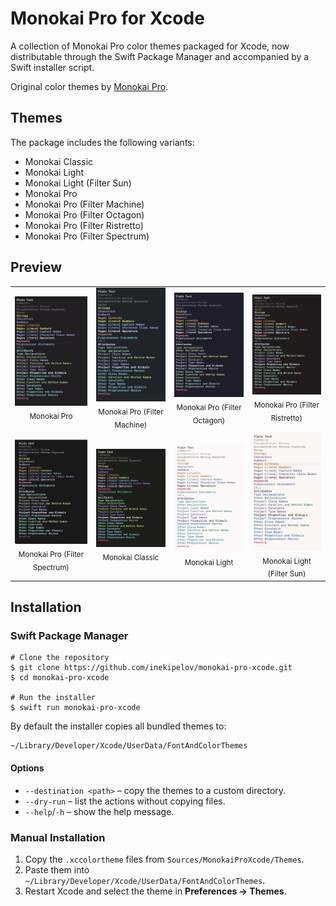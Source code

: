 # Monokai Pro for Xcode

A collection of Monokai Pro color themes packaged for Xcode, now distributable through the Swift Package Manager and accompanied by a Swift installer script.

Original color themes by [Monokai Pro](https://monokai.pro).

## Themes

The package includes the following variants:

- Monokai Classic
- Monokai Light
- Monokai Light (Filter Sun)
- Monokai Pro
- Monokai Pro (Filter Machine)
- Monokai Pro (Filter Octagon)
- Monokai Pro (Filter Ristretto)
- Monokai Pro (Filter Spectrum)

## Preview

<table>
  <tr>
    <td align="center">
      <img src="Preview/Monokai%20Pro%20Preview.png" alt="Monokai Pro" width="320"/><br/>
      <sub>Monokai Pro</sub>
    </td>
    <td align="center">
      <img src="Preview/Monokai%20Pro%20(Filter%20Machine)%20Preview.png" alt="Monokai Pro (Filter Machine)" width="320"/><br/>
      <sub>Monokai Pro (Filter Machine)</sub>
    </td>
    <td align="center">
      <img src="Preview/Monokai%20Pro%20(Filter%20Octagon)%20Preview.png" alt="Monokai Pro (Filter Octagon)" width="320"/><br/>
      <sub>Monokai Pro (Filter Octagon)</sub>
    </td>
    <td align="center">
      <img src="Preview/Monokai%20Pro%20(Filter%20Restretto)%20Preview.png" alt="Monokai Pro (Filter Ristretto)" width="320"/><br/>
      <sub>Monokai Pro (Filter Ristretto)</sub>
    </td>
  </tr>
  <tr>
    <td align="center">
      <img src="Preview/Monokai%20Pro%20(Filter%20Spectrum)%20Preview.png" alt="Monokai Pro (Filter Spectrum)" width="320"/><br/>
      <sub>Monokai Pro (Filter Spectrum)</sub>
    </td>
    <td align="center">
      <img src="Preview/Monokai%20Preview.png" alt="Monokai Classic" width="320"/><br/>
      <sub>Monokai Classic</sub>
    </td>
    <td align="center">
      <img src="Preview/Monokai%20Light%20Preview.png" alt="Monokai Light" width="320"/><br/>
      <sub>Monokai Light</sub>
    </td>
    <td align="center">
      <img src="Preview/Monokai%20Light%20(Filter%20Sun)%20Preview.png" alt="Monokai Light (Filter Sun)" width="320"/><br/>
      <sub>Monokai Light (Filter Sun)</sub>
    </td>
  </tr>
</table>

## Installation

### Swift Package Manager

```
# Clone the repository
$ git clone https://github.com/inekipelov/monokai-pro-xcode.git
$ cd monokai-pro-xcode

# Run the installer
$ swift run monokai-pro-xcode
```

By default the installer copies all bundled themes to:

```
~/Library/Developer/Xcode/UserData/FontAndColorThemes
```

#### Options

- `--destination <path>` – copy the themes to a custom directory.
- `--dry-run` – list the actions without copying files.
- `--help`/`-h` – show the help message.

### Manual Installation

1. Copy the `.xccolortheme` files from `Sources/MonokaiProXcode/Themes`.
2. Paste them into `~/Library/Developer/Xcode/UserData/FontAndColorThemes`.
3. Restart Xcode and select the theme in **Preferences → Themes**.
